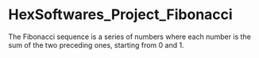 # HexSoftwares_Project_Fibonacci
The Fibonacci sequence is a series of numbers where each number is the sum of the two preceding ones, starting from 0 and 1.
